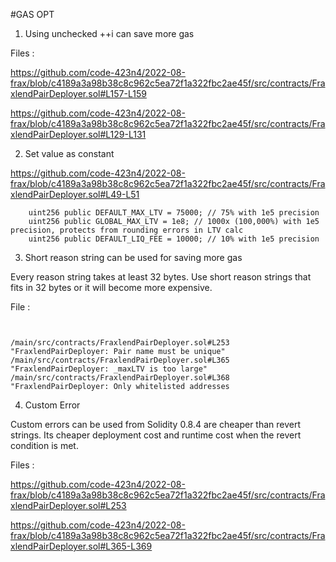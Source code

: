 #GAS OPT

1.  Using unchecked ++i can save more gas

Files :

https://github.com/code-423n4/2022-08-frax/blob/c4189a3a98b38c8c962c5ea72f1a322fbc2ae45f/src/contracts/FraxlendPairDeployer.sol#L157-L159

https://github.com/code-423n4/2022-08-frax/blob/c4189a3a98b38c8c962c5ea72f1a322fbc2ae45f/src/contracts/FraxlendPairDeployer.sol#L129-L131

2. Set value as constant 


https://github.com/code-423n4/2022-08-frax/blob/c4189a3a98b38c8c962c5ea72f1a322fbc2ae45f/src/contracts/FraxlendPairDeployer.sol#L49-L51

```
    uint256 public DEFAULT_MAX_LTV = 75000; // 75% with 1e5 precision
    uint256 public GLOBAL_MAX_LTV = 1e8; // 1000x (100,000%) with 1e5 precision, protects from rounding errors in LTV calc
    uint256 public DEFAULT_LIQ_FEE = 10000; // 10% with 1e5 precision
```

3. Short reason string can be used for saving more gas

Every reason string takes at least 32 bytes. Use short reason strings that fits in 32 bytes or it will become more expensive.

File :

```


/main/src/contracts/FraxlendPairDeployer.sol#L253 "FraxlendPairDeployer: Pair name must be unique"
/main/src/contracts/FraxlendPairDeployer.sol#L365  "FraxlendPairDeployer: _maxLTV is too large"
/main/src/contracts/FraxlendPairDeployer.sol#L368 "FraxlendPairDeployer: Only whitelisted addresses
```

4. Custom Error

Custom errors can be used from Solidity 0.8.4 are cheaper than revert strings. Its cheaper deployment cost and runtime cost when the revert condition is met.

Files :

https://github.com/code-423n4/2022-08-frax/blob/c4189a3a98b38c8c962c5ea72f1a322fbc2ae45f/src/contracts/FraxlendPairDeployer.sol#L253

https://github.com/code-423n4/2022-08-frax/blob/c4189a3a98b38c8c962c5ea72f1a322fbc2ae45f/src/contracts/FraxlendPairDeployer.sol#L365-L369

